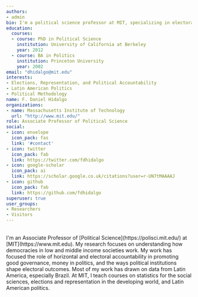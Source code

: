 ```yaml
---
authors:
- admin
bio: I'm a political science professor at MIT, specializing in electoral politics in Latin America.
education:
  courses:
  - course: PhD in Political Science
    institution: University of California at Berkeley
    year: 2012
  - course: BA in Politics
    institution: Princeton University
    year: 2002
email: "dhidalgo@mit.edu"
interests:
- Elections, Representation, and Political Accountability
- Latin American Politics
- Political Methodology
name: F. Daniel Hidalgo
organizations:
- name: Massachusetts Institute of Technology
  url: "http://www.mit.edu/"
role: Associate Professor of Political Science
social:
- icon: envelope
  icon_pack: fas
  link: '#contact'
- icon: twitter
  icon_pack: fab
  link: https://twitter.com/fdhidalgo
- icon: google-scholar
  icon_pack: ai
  link: https://scholar.google.co.uk/citations?user=r-UN7tMAAAAJ
- icon: github
  icon_pack: fab
  link: https://github.com/fdhidalgo
superuser: true
user_groups:
- Researchers 
- Visitors
---
```

<br>
I'm an Associate Professor of [Political Science](https://polisci.mit.edu/) at [MIT](https://www.mit.edu). My research focuses on understanding how democracies in low and middle income societies work. My  work has focused the role of horizontal and electoral accountability in promoting good governance, money in politics, and the ways political institutions shape electoral outcomes. Most of my work has drawn on data from  Latin America, especially Brazil.  At MIT, I teach courses on statistics for the social sciences, elections and representation in the developing world, and Latin American politics. 
